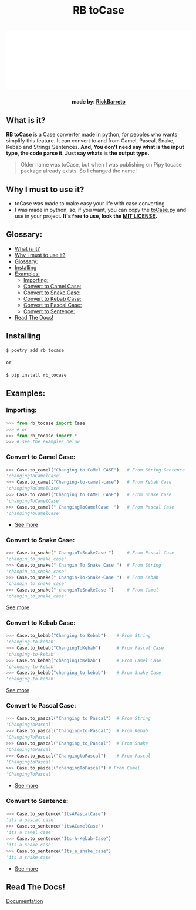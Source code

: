 <h1 align="center">RB toCase<h1>
<img alt="Cover" src="./assets/cover.svg">
<h4 align="center">made by: <a href="https://github.com/RickBarretto/">RickBarreto</a></h4>

## What is it?
**RB toCase** is a Case converter made in python, for peoples who wants simplify this feature. It can convert to and from Camel, Pascal, Snake, Kebab and Strings Sentences.
**And, You don't need say what is the input type, the code parse it. Just say whats is the output type.**

> Older name was toCase, but when I was publishing on Pipy tocase package already exists. So I changed the name!

## Why I must to use it?
+ toCase was made to make easy your life with case converting
+ I was made in python, so, if you want, you can copy the [toCase.py](https://github.com/RickBarretto/toCase/blob/main/src/ToCase.py) and use in your project. **It's free to use, look the [MIT LICENSE](LICENSE).**

## Glossary:
- [What is it?](#what-is-it)
- [Why I must to use it?](#why-i-must-to-use-it)
- [Glossary:](#glossary)
- [Installing](#installing)
- [Examples:](#examples)
  - [Importing:](#importing)
  - [Convert to Camel Case:](#convert-to-camel-case)
  - [Convert to Snake Case:](#convert-to-snake-case)
  - [Convert to Kebab Case:](#convert-to-kebab-case)
  - [Convert to Pascal Case:](#convert-to-pascal-case)
  - [Convert to Sentence:](#convert-to-sentence)
- [Read The Docs!](#read-the-docs)

## Installing

```bash
$ poetry add rb_tocase

or

$ pip install rb_tocase
```

## Examples: 

### Importing:
```py
>>> from rb_tocase import Case
>>> # or
>>> from rb_tocase import *
>>> # see the examples below
```

### Convert to Camel Case:
```py
>>> Case.to_camel("Changing to CaMel CASE")   # From String Sentence
'changingToCamelCase'
>>> Case.to_camel("Changing-to-camel-case")   # From Kebab Case
'changingToCamelCase'
>>> Case.to_camel("Changing_to_CAMEL_CASE")   # From Snake Case
'changingToCamelCase'
>>> Case.to_camel(" ChangingToCamelCase  ")   # From Pascal Case
'changingToCamelCase'
```
+ [See more](DOC.md#casetocamelstring-str-case1-str--lower)

### Convert to Snake Case:
```py
>>> Case.to_snake(" ChanginToSnakeCase ")     # From Pascal Case
'changin_to_snake_case'
>>> Case.to_snake(" Changin To Snake Case ")  # From String
'changin_to_snake_case'
>>> Case.to_snake(" Changin-To-Snake-Case ")  # From Kebab
'changin_to_snake_case'
>>> Case.to_snake(" changinToSnakeCase ")     # From Camel
'changin_to_snake_case'
```
[See more](DOC.md#casetosnakestring-str-case-str--lower-case1-str--lower)

### Convert to Kebab Case:
```py
>>> Case.to_kebab("Changing to Kebab")    # From String
'changing-to-kebab'
>>> Case.to_kebab("ChangingToKebab")      # From Pascal Case
'changing-to-kebab'
>>> Case.to_kebab("changingToKebab")      # From Camel Case
'changing-to-kebab'
>>> Case.to_kebab("changing_to_kebab")    # From Snake Case
'changing-to-kebab'
```

[See more](DOC.md#casetokebabstring-str-case-str--lower-case1-str--lower)

### Convert to Pascal Case:
```py
>>> Case.to_pascal("Changing to Pascal")  # From String
'ChangingToPascal'
>>> Case.to_pascal("Changing-to-Pascal")  # From Kebab
'ChangingToPascal'
>>> Case.to_pascal("Changing_to_Pascal")  # From Snake
'ChangingToPascal'
>>> Case.to_pascal("ChangingtoPascal")    # From Pascal
'ChangingtoPascal'
>>> Case.to_pascal("changingToPascal") # From Camel
'ChangingToPascal'
```
+ [See more](DOC.md#casetopascalstring-str-case1-str--title)

### Convert to Sentence:
```py
>>> Case.to_sentence("ItsAPascalCase")
'its a pascal case'
>>> Case.to_sentence("itsACamelCase")
'its a camel case'
>>> Case.to_sentence("Its-A-Kebab-Case")
'its a snake case'
>>> Case.to_sentence("Its_a_snake_case")
'its a snake case'
```
+ [See more](DOC.md#casetosentencestring-str-case-str--lower-case1-str--lower)


## Read The Docs!
[Documentation](DOC.md)